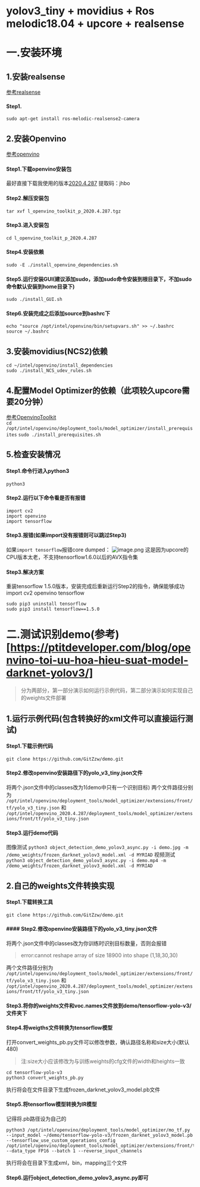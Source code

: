 # yolov3_tiny + movidius + Ros melodic18.04 + upcore + realsense


# 一.安装环境

## 1.安装realsense
[参考realsense](https://github.com/IntelRealSense/realsense-ros)
#### Step1.
`sudo apt-get install ros-melodic-realsense2-camera`

## 2.安装Openvino
[参考openvino](https://software.intel.com/en-us/articles/get-started-with-neural-compute-stick)
#### Step1.下载openvino安装包
最好直接下载我使用的版本[2020.4.287](https://pan.baidu.com/s/1X1k8_Hwbyhu7Na1Nx0-WXg) 提取码：jhbo 
#### Step2.解压安装包
`tar xvf l_openvino_toolkit_p_2020.4.287.tgz`
#### Step3.进入安装包
`cd l_openvino_toolkit_p_2020.4.287`
#### Step4.安装依赖
`sudo -E ./install_openvino_dependencies.sh`
#### Step5.运行安装GUI(建议添加sudo，添加sudo命令安装到根目录下，不加sudo命令默认安装到home目录下)
`sudo ./install_GUI.sh`
#### Step6.安装完成之后添加source到bashrc下
```
echo "source /opt/intel/openvino/bin/setupvars.sh" >> ~/.bashrc
source ~/.bashrc
```

## 3.安装movidius(NCS2)依赖
`cd ~/intel/openvino/install_dependencies`  
`sudo ./install_NCS_udev_rules.sh`

## 4.配置Model Optimizer的依赖（此项较久upcore需要20分钟）
[参考OpenvinoToolkit](https://docs.openvinotoolkit.org/2019_R2/_docs_install_guides_installing_openvino_linux.html#install-external-dependencies)    
`cd /opt/intel/openvino/deployment_tools/model_optimizer/install_prerequisites`
`sudo ./install_prerequisites.sh`

## 5.检查安装情况
#### Step1.命令行进入python3
`python3`
#### Step2.运行以下命令看是否有报错
```
import cv2
import openvino
import tensorflow
```
#### Step3.报错(如果import没有报错则可以跳过Step3)
如果`import tensorflow`报错core dumped：
![image.png](https://i.loli.net/2020/10/31/d8ALNvUqgIHP1ci.png)
这是因为upcore的CPU版本太老，不支持tensorflow1.6.0以后的AVX指令集

#### Step3.解决方案
重装tensorflow 1.5.0版本，安装完成后重新运行Step2的指令，确保能够成功import cv2 openvino tensorflow    
```
sudo pip3 uninstall tensorflow
sudo pip3 install tensorflow==1.5.0
```



# 二.测试识别demo(参考)[https://ptitdeveloper.com/blog/openvino-toi-uu-hoa-hieu-suat-model-darknet-yolov3/]
>  分为两部分，第一部分演示如何运行示例代码，第二部分演示如何实现自己的weights文件部署
## 1.运行示例代码(包含转换好的xml文件可以直接运行测试)

#### Step1.下载示例代码
`git clone https://github.com/GitZzw/demo.git`

#### Step2.修改openvino安装路径下的yolo_v3_tiny.json文件
将两个.json文件中的classes改为1(demo中只有一个识别目标)
两个文件路径分别为
`/opt/intel/openvino/deployment_tools/model_optimizer/extensions/front/tf/yolo_v3_tiny.json` 和 `/opt/intel/openvino_2020.4.287/deployment_tools/model_optimizer/extensions/front/tf/yolo_v3_tiny.json`

#### Step3.运行demo代码
图像测试
`python3 object_detection_demo_yolov3_async.py -i demo.jpg -m /demo_weights/frozen_darknet_yolov3_model.xml -d MYRIAD`
视频测试
`python3 object_detection_demo_yolov3_async.py -i demo.mp4 -m /demo_weights/frozen_darknet_yolov3_model.xml -d MYRIAD`

## 2.自己的weights文件转换实现
#### Step1.下载转换工具
 `git clone https://github.com/GitZzw/demo.git`

#### #### Step2.修改openvino安装路径下的yolo_v3_tiny.json文件
将两个.json文件中的classes改为你训练时识别目标数量，否则会报错
> error:cannot reshape array of size 18900 into shape (1,18,30,30)

两个文件路径分别为
`/opt/intel/openvino/deployment_tools/model_optimizer/extensions/front/tf/yolo_v3_tiny.json` 和 `/opt/intel/openvino_2020.4.287/deployment_tools/model_optimizer/extensions/front/tf/yolo_v3_tiny.json`

#### Step3.将你的weights文件和voc.names文件放到demo/tensorflow-yolo-v3/文件夹下

#### Step4.将weigths文件转换为tensorflow模型
打开convert_weights_pb.py文件可以修改参数，确认路径名称和size大小(默认480)
> 注:size大小应该修改为与训练weights的cfg文件的width和heights一致

```
cd tensorflow-yolo-v3
python3 convert_weights_pb.py

```
执行将会在文件目录下生成frozen_darknet_yolov3_model.pb文件

#### Step5.将tensorflow模型转换为IR模型
记得将.pb路径设为自己的
```
python3 /opt/intel/openvino/deployment_tools/model_optimizer/mo_tf.py --input_model ~/demo/tensorflow-yolo-v3/frozen_darknet_yolov3_model.pb --tensorflow_use_custom_operations_config /opt/intel/openvino/deployment_tools/model_optimizer/extensions/front/tf/yolo_v3_tiny.json --data_type FP16 --batch 1 --reverse_input_channels
```
执行将会在目录下生成xml，bin，mapping三个文件

#### Step6.运行object_detection_demo_yolov3_async.py即可
